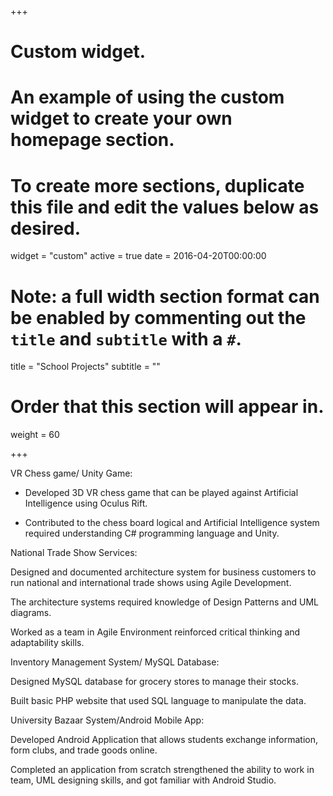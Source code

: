 +++
# Custom widget.
# An example of using the custom widget to create your own homepage section.
# To create more sections, duplicate this file and edit the values below as desired.
widget = "custom"
active = true
date = 2016-04-20T00:00:00

# Note: a full width section format can be enabled by commenting out the `title` and `subtitle` with a `#`.
title = "School Projects"
subtitle = ""

# Order that this section will appear in.
weight = 60

+++

VR Chess game/ Unity Game:

   * Developed 3D VR chess game that can be played against Artificial Intelligence using Oculus Rift.

   * Contributed to the chess board logical and Artificial Intelligence system required understanding C# programming language and Unity.


National Trade Show Services:

   Designed and documented architecture system for business customers to run national and international trade shows using Agile Development.

   The architecture systems required knowledge of Design Patterns and UML diagrams.

   Worked as a team in Agile Environment reinforced critical thinking and adaptability skills.


Inventory Management System/ MySQL Database:

   Designed MySQL database for grocery stores to manage their stocks.

   Built basic PHP website that used SQL language to manipulate the data.


University Bazaar System/Android Mobile App:

   Developed Android Application that allows students exchange information, form clubs, and trade goods online.

   Completed an application from scratch strengthened the ability to work in team, UML designing skills, and got familiar with Android Studio.
